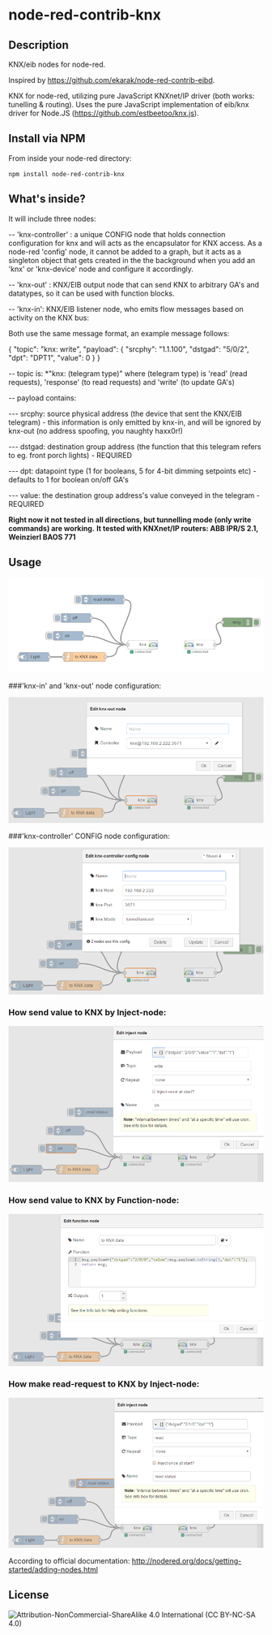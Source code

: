 node-red-contrib-knx
==========================
## Description
KNX/eib nodes for node-red.

Inspired by https://github.com/ekarak/node-red-contrib-eibd.

KNX for node-red, utilizing pure JavaScript KNXnet/IP driver (both works: tunelling & routing).
Uses the pure JavaScript implementation of eib/knx driver for Node.JS (https://github.com/estbeetoo/knx.js). 

## Install via NPM

From inside your node-red directory:
```
npm install node-red-contrib-knx
```

## What's inside?
It will include three nodes:

-- 'knx-controller' : a unique CONFIG node that holds connection configuration for knx and will acts as the encapsulator for KNX access. As a node-red 'config' node, it cannot be added to a graph, but it acts as a singleton object that gets created in the the background when you add an 'knx' or 'knx-device' node and configure it accordingly.

-- 'knx-out' : KNX/EIB output node that can send KNX to arbitrary GA's and datatypes, so it can be used with function blocks.

-- 'knx-in': KNX/EIB listener node, who emits flow messages based on activity on the KNX bus:

Both use the same message format, an example message follows:

{ "topic": "knx: write", "payload": { "srcphy": "1.1.100", "dstgad": "5/0/2", "dpt": "DPT1", "value": 0 } }

-- topic is: *"knx: (telegram type)" where (telegram type) is 'read' (read requests), 'response' (to read requests) and 'write' (to update GA's)

-- payload contains:

--- srcphy: source physical address (the device that sent the KNX/EIB telegram) - this information is only emitted by knx-in, and will be ignored by knx-out (no address spoofing, you naughty haxx0r!)

--- dstgad: destination group address (the function that this telegram refers to eg. front porch lights) - REQUIRED

--- dpt: datapoint type (1 for booleans, 5 for 4-bit dimming setpoints etc) - defaults to 1 for boolean on/off GA's

--- value: the destination group address's value conveyed in the telegram - REQUIRED

**Right now it not tested in all directions, but tunnelling mode (only write commands) are working.**
**It tested with KNXnet/IP routers: ABB IPR/S 2.1, Weinzierl BAOS 771**
 
## Usage

![](images/knxflow.png)

###'knx-in' and 'knx-out' node configuration:

![](images/inoutparam.png)

###'knx-controller' CONFIG node configuration:

![](images/configparam.png)

### How send value to KNX by Inject-node:

![](images/writeparam.png)

### How send value to KNX by Function-node:

![](images/functionparam.png)

### How make read-request to KNX by Inject-node:

![](images/readparam.png)


According to official documentation: http://nodered.org/docs/getting-started/adding-nodes.html
 
## License

![Attribution-NonCommercial-ShareAlike 4.0 International (CC BY-NC-SA 4.0)](https://licensebuttons.net/l/by-nc-sa/4.0/88x31.png "CC BY-NC-SA 4.0")